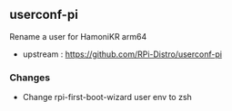 ## userconf-pi

Rename a user for HamoniKR arm64

 * upstream : https://github.com/RPi-Distro/userconf-pi

### Changes
 * Change rpi-first-boot-wizard user env to zsh
